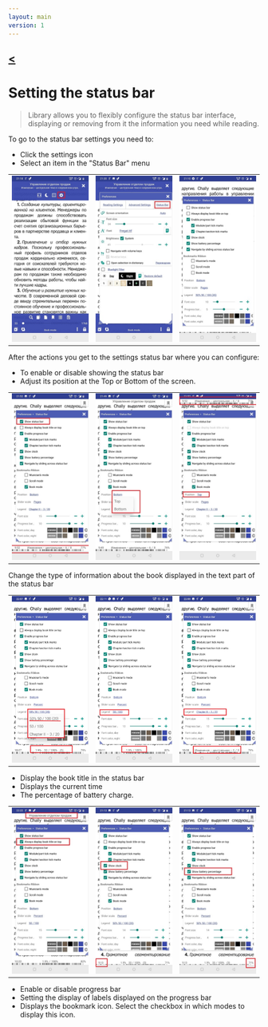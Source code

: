 ```yaml
---
layout: main
version: 1
---
```

[<](/wiki/faq)
---
# Setting the status bar

> Library allows you to flexibly configure the status bar interface, displaying or removing from it the information you need while reading.

To go to the status bar settings you need to:
* Click the settings icon
* Select an item in the "Status Bar" menu

||||
|-|-|-|
|![](1.jpg)|![](2.jpg)|![](3.jpg)|


After the actions you get to the settings status bar where you can configure:
* To enable or disable showing the status bar 
* Adjust its position at the Top or Bottom of the screen.

||||
|-|-|-|
|![](20.jpg)|![](22.jpg)|![](21.jpg)|



Change the type of information about the book displayed in the text part of the status bar

||||
|-|-|-|
|![](30.jpg)|![](31.jpg)|![](32.jpg)|

* Display the book title in the status bar
* Displays the current time
* The percentage of battery charge.

||||
|-|-|-|
|![](40.jpg)|![](41.jpg)|![](42.jpg)|



* Enable or disable progress bar
* Setting the display of labels displayed on the progress bar 
* Displays the bookmark icon. Select the checkbox in which modes to display this icon.
